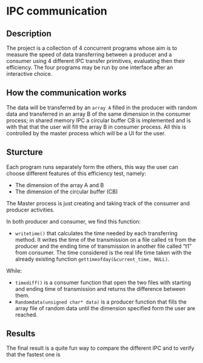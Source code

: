 # IPC communication

Description
-----------
The project is a collection of 4 concurrent programs whose aim is to measure the speed of data transferring between a producer and a consumer using 4 different IPC transfer primitives, evaluating then their efficiency. 
The four programs may be run by one interface after an interactive choice.

How the communication works
---------------------------
The data will be transferred by an `array A` filled in the producer with random data and transferred in an array B of the same dimension in the consumer process; in shared memory IPC a circular buffer CB is implemented and is with that that the user will fill the array B in consumer process. 
All this is controlled by the master process which will be a UI for the user.

Sturcture
----------
Each program runs separately form the others, this way the user can choose different features of this efficiency test, namely:

* The dimension of the array A and B
* The dimension of the circular buffer (CB) 

The Master process is just creating and taking track of the consumer and producer activities.

In both producer and consumer, we find this function:
* `writetime()` that calculates the time needed by each transferring method. It writes the time of the transmission on a file called `t0` from the producer and the ending time of transmission in another file called “t1” from consumer. The time considered is the real life time taken with the already existing function `gettimeofday(&current_time, NULL)`.

While:
* `timediff()` is a consumer function that open the two files with starting and ending time of transmission and returns the difference between them.
* `Randomdata(unsigned char* data)` is a producer function that fills the array file of random data until the dimension specified form the user are reached.

Results
-------
The final result is a quite fun way to compare the different IPC and to verify that the fastest one is 
